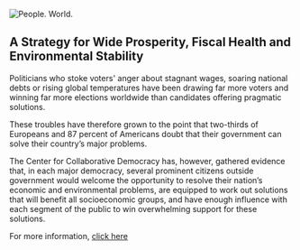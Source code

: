 ![People. World.](/files/people-world.jpg)

## A Strategy for Wide Prosperity, Fiscal Health and Environmental Stability

Politicians who stoke voters' anger about stagnant wages, soaring national debts or rising global temperatures have been drawing far more voters and winning far more elections worldwide than candidates offering pragmatic solutions.  

These troubles have therefore grown to the point that two-thirds of Europeans and 87 percent of Americans doubt that their government can solve their country’s major problems. 

The Center for Collaborative Democracy has, however, gathered evidence that, in each major democracy, several prominent citizens outside government would welcome the opportunity to resolve their nation’s economic and environmental problems, are equipped to work out solutions that will benefit all socioeconomic groups, and have enough influence with each segment of the public to win overwhelming support for these solutions.

For more information, [click here][2]

[2]: http://www.GenuineRepresentation.org/reve

